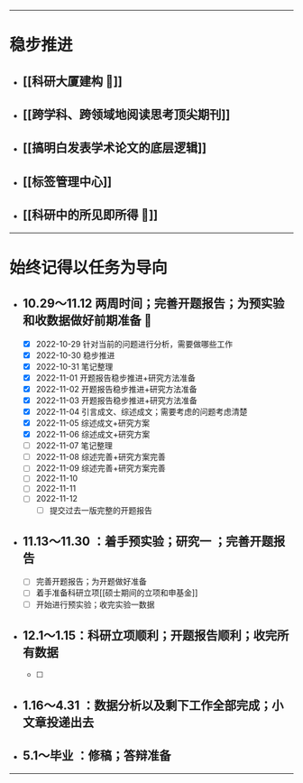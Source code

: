 ------- 
# 稳步推进
- ## [[科研大厦建构 🏰]]
- ## [[跨学科、跨领域地阅读思考顶尖期刊]]  
- ## [[搞明白发表学术论文的底层逻辑]]
- ## [[标签管理中心]]
- ## [[科研中的所见即所得 🌿]]
-----
# 始终记得以任务为导向 

- ## 10.29～11.12 两周时间；完善开题报告；为预实验和收数据做好前期准备 🚩
	- [x] 2022-10-29 针对当前的问题进行分析，需要做哪些工作
	- [x] 2022-10-30  稳步推进
	- [x] 2022-10-31  笔记整理
	- [x] 2022-11-01  开题报告稳步推进+研究方法准备
	- [x] 2022-11-02  开题报告稳步推进+研究方法准备
	- [x] 2022-11-03  开题报告稳步推进+研究方法准备
	- [x] 2022-11-04  引言成文、综述成文；需要考虑的问题考虑清楚
	- [x] 2022-11-05  综述成文+研究方案
	- [x] 2022-11-06 综述成文+研究方案
	- [ ] 2022-11-07 笔记整理
	- [ ] 2022-11-08 综述完善+研究方案完善
	- [ ] 2022-11-09 综述完善+研究方案完善
	- [ ] 2022-11-10
	- [ ] 2022-11-11
	- [ ] 2022-11-12
		- [ ] 提交过去一版完整的开题报告
- ## 11.13～11.30 ：着手预实验；研究一 ；完善开题报告
	- [ ] 完善开题报告；为开题做好准备
	- [ ] 着手准备科研立项[[硕士期间的立项和申基金]]
	- [ ] 开始进行预实验；收完实验一数据
- ## 12.1～1.15：科研立项顺利；开题报告顺利；收完所有数据
	- [ ] 
- ## 1.16～4.31 ：数据分析以及剩下工作全部完成；小文章投递出去
- ## 5.1～毕业 ：修稿；答辩准备
------

